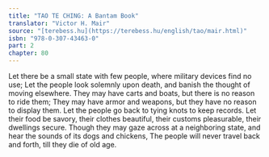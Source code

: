 ```yaml
---
title: "TAO TE CHING: A Bantam Book"
translator: "Victor H. Mair"
source: "[terebess.hu](https://terebess.hu/english/tao/mair.html)"
isbn: "978-0-307-43463-0"
part: 2
chapter: 80
---
```

Let there be a small state with few people,
where military devices find no use;
Let the people look solemnly upon death,
and banish the thought of moving elsewhere.
They may have carts and boats,
but there is no reason to ride them;
They may have armor and weapons,
but they have no reason to display them.
Let the people go back to tying knots to keep records.
Let
their food be savory,
their clothes beautiful,
their customs pleasurable,
their dwellings secure.
Though they may gaze across at a neighboring state, and hear the sounds of its dogs and chickens,
The people will never travel back and forth, till they die of old age.